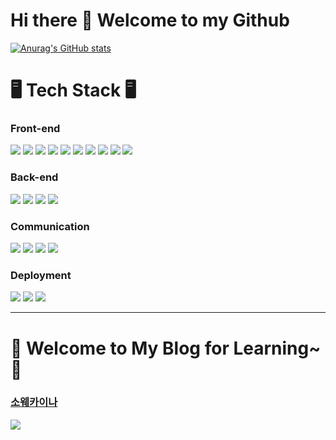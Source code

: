 # Hi there 👋 Welcome to my Github
<!---
kangdy25/kangdy25 is a ✨ special ✨ repository because its `README.md` (this file) appears on your GitHub profile.
You can click the Preview link to take a look at your changes.
--->

[![Anurag's GitHub stats](https://github-readme-stats.vercel.app/api?username=kangdy25&theme=tokyonight)](https://github.com/anuraghazra/github-readme-stats)
# 🖥️ Tech Stack 🖥️
### Front-end
<span><img src = "https://img.shields.io/badge/html5-%23E34F26.svg?style=for-the-badge&logo=html5&logoColor=white"> </span> 
<span><img src = "https://img.shields.io/badge/css3-%231572B6.svg?style=for-the-badge&logo=css3&logoColor=white"> </span> 
<span><img src = "https://img.shields.io/badge/SASS-hotpink.svg?style=for-the-badge&logo=SASS&logoColor=white"> </span> 
<span><img src = "https://img.shields.io/badge/tailwindcss-%2338B2AC.svg?style=for-the-badge&logo=tailwind-css&logoColor=white"> </span> 
<span><img src = "https://img.shields.io/badge/javascript-%23323330.svg?style=for-the-badge&logo=javascript&logoColor=%23F7DF1E"> </span> 
<span><img src = "https://img.shields.io/badge/typescript-%23007ACC.svg?style=for-the-badge&logo=typescript&logoColor=white"> </span> 
<span><img src = "https://img.shields.io/badge/threejs-black?style=for-the-badge&logo=three.js&logoColor=white"> </span> 
<span><img src = "https://img.shields.io/badge/react-%2320232a.svg?style=for-the-badge&logo=react&logoColor=%2361DAFB"> </span> 
<span><img src = "https://img.shields.io/badge/redux-%23593d88.svg?style=for-the-badge&logo=redux&logoColor=white"> </span> 
<span><img src = "https://img.shields.io/badge/Next-black?style=for-the-badge&logo=next.js&logoColor=white"> </span> 


### Back-end
<span><img src = "https://img.shields.io/badge/node.js-6DA55F?style=for-the-badge&logo=node.js&logoColor=white"> </span> 
<span><img src = "https://img.shields.io/badge/java-%23ED8B00.svg?style=for-the-badge&logo=openjdk&logoColor=white"> </span> 
<span><img src = "https://img.shields.io/badge/mysql-4479A1.svg?style=for-the-badge&logo=mysql&logoColor=white"> </span> 
<span><img src = "https://img.shields.io/badge/Supabase-3ECF8E?style=for-the-badge&logo=supabase&logoColor=white"> </span> 


### Communication
<span><img src = "https://img.shields.io/badge/git-%23F05033.svg?style=for-the-badge&logo=git&logoColor=white"> </span> 
<span><img src = "https://img.shields.io/badge/markdown-%23000000.svg?style=for-the-badge&logo=markdown&logoColor=white"> </span>
<span><img src = "https://img.shields.io/badge/figma-%23F24E1E.svg?style=for-the-badge&logo=figma&logoColor=white"> </span>
<span><img src = "https://img.shields.io/badge/Notion-%23000000.svg?style=for-the-badge&logo=notion&logoColor=white"> </span>


### Deployment
<span><img src = "https://img.shields.io/badge/netlify-%23000000.svg?style=for-the-badge&logo=netlify&logoColor=#00C7B7"> </span>
<span><img src = "https://img.shields.io/badge/AWS-%23FF9900.svg?style=for-the-badge&logo=amazon-aws&logoColor=white"> </span>
<span><img src = "https://img.shields.io/badge/vercel-%23000000.svg?style=for-the-badge&logo=vercel&logoColor=white"> </span>

* * *
# 📜 Welcome to My Blog for Learning~ 📜 
### [소웨카이나](https://kangdy25.tistory.com/)
<img src="https://github.com/kangdy25/Into_the_Javascript/assets/58673491/c8dd7d7b-69cd-448b-aa25-26bd3dbcd30d"/>


